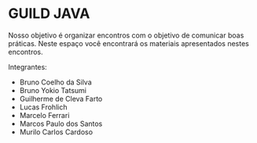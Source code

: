 # GUILD JAVA

Nosso objetivo é organizar encontros com o objetivo de comunicar boas práticas. Neste espaço você encontrará os materiais apresentados nestes encontros.

Integrantes:
* Bruno Coelho da Silva
* Bruno Yokio Tatsumi
* Guilherme de Cleva Farto
* Lucas Frohlich
* Marcelo Ferrari
* Marcos Paulo dos Santos
* Murilo Carlos Cardoso


